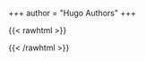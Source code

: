 +++
author = "Hugo Authors"
+++



{{< rawhtml >}} 
<div id="cusdis_thread"
  data-host="https://cusdis.com"
  data-app-id="0553b0ad-bd94-407c-9630-1b113e71320d"
  data-page-id="{{ PAGE_ID }}"
  data-page-url="{{ PAGE_URL }}"
  data-page-title="{{ PAGE_TITLE }}"
  style="background-color: white;"
></div>
<script async defer src="https://cusdis.com/js/cusdis.es.js"></script>
{{< /rawhtml >}} 
